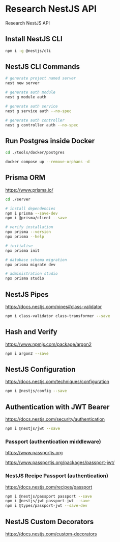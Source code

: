 # Research NestJS API

Research NestJS API

## Install NestJS CLI

```sh
npm i -g @nestjs/cli
```

## NestJS CLI Commands

```sh
# generate project named server
nest new server

# generate auth module
nest g module auth

# generate auth service
nest g service auth --no-spec

# generate auth controller
nest g controller auth --no-spec
```

## Run Postgres inside Docker

```sh
cd ./tools/docker/postgres

docker compose up --remove-orphans -d
```

## Prisma ORM

https://www.prisma.io/

```sh
cd ./server

# install dependencies
npm i prisma --save-dev
npm i @prisma/client --save

# verify installation
npx prisma --version
npx prisma --help

# initialise
npx prisma init

# database schema migration
npx prisma migrate dev

# administration studio
npx prisma studio
```

## NestJS Pipes

https://docs.nestjs.com/pipes#class-validator

```sh
npm i class-validator class-transformer --save
```

## Hash and Verify

https://www.npmjs.com/package/argon2

```sh
npm i argon2 --save
```

## NestJS Configuration

https://docs.nestjs.com/techniques/configuration

```sh
npm i @nestjs/config --save
```

## Authentication with JWT Bearer

https://docs.nestjs.com/security/authentication

```sh
npm i @nestjs/jwt --save
```

### Passport (authentication middleware)

https://www.passportjs.org

https://www.passportjs.org/packages/passport-jwt/

### NestJS Recipe Passport (authentication)

https://docs.nestjs.com/recipes/passport

```sh
npm i @nestjs/passport passport --save
npm i @nestjs/jwt passport-jwt --save
npm i @types/passport-jwt --save-dev
```

## NestJS Custom Decorators

https://docs.nestjs.com/custom-decorators
